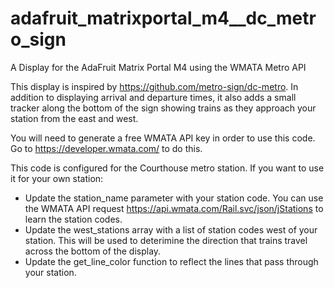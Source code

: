 # adafruit_matrixportal_m4__dc_metro_sign
A Display for the AdaFruit Matrix Portal M4 using the WMATA Metro API

This display is inspired by https://github.com/metro-sign/dc-metro. In addition to displaying arrival and departure times, it also adds a small tracker along the bottom of the sign showing trains as they approach your station from the east and west. 

You will need to generate a free WMATA API key in order to use this code. Go to https://developer.wmata.com/ to do this.

This code is configured for the Courthouse metro station. If you want to use it for your own station:

* Update the station_name parameter with your station code. You can use the WMATA API request https://api.wmata.com/Rail.svc/json/jStations to learn the station codes.
* Update the west_stations array with a list of station codes west of your station. This will be used to deterimine the direction that trains travel across the bottom of the display.
* Update the get_line_color function to reflect the lines that pass through your station.

